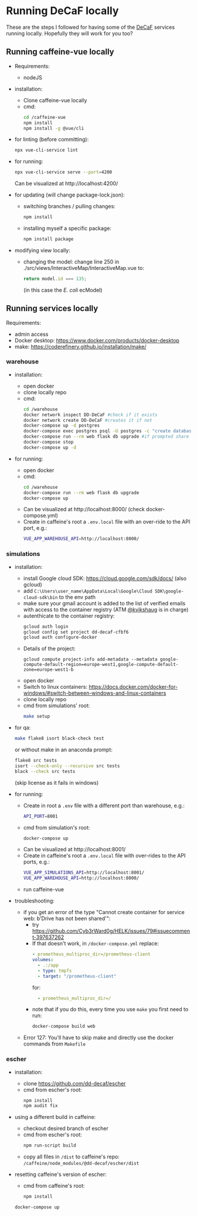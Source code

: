 # Running DeCaF locally

These are the steps I followed for having some of the [DeCaF](https://github.com/DD-DeCaF) services running locally. Hopefully they will work for you too?

## Running caffeine-vue locally

* Requirements:
  - nodeJS

* installation:
  - Clone caffeine-vue locally
  - cmd:
    ```bash
    cd /caffeine-vue
    npm install
    npm install -g @vue/cli
    ```

* for linting (before committing):
  ```bash
  npx vue-cli-service lint
  ```

* for running:
  ```bash
  npx vue-cli-service serve --port=4200
  ```
  Can be visualized at http://localhost:4200/

* for updating (will change package-lock.json):
  * switching branches / pulling changes:
    ```bash
    npm install
    ```
  * installing myself a specific package:
    ```bash
    npm install package
    ```
* modifying view locally:
  - changing the model:
    change line 250 in ./src/views/InteractiveMap/InteractiveMap.vue to:
    ```js
    return model.id === 135;
    ```
    (in this case the _E. coli_ ecModel)

## Running services locally

Requirements:

* admin access
* Docker desktop: https://www.docker.com/products/docker-desktop
* make: https://coderefinery.github.io/installation/make/

### warehouse

* installation:
  - open docker
  - clone locally repo
  - cmd:
    ```bash
    cd /warehouse
    docker network inspect DD-DeCaF #check if it exists
    docker network create DD-DeCaF #creates it if not
    docker-compose up -d postgres
    docker-compose exec postgres psql -U postgres -c "create database testing;"
    docker-compose run --rm web flask db upgrade #if prompted share access to C drive + give password to docker pop-up
    docker-compose stop
    docker-compose up -d
    ```

* for running:
  - open docker
  - cmd:
    ```bash
    cd /warehouse
    docker-compose run --rm web flask db upgrade
    docker-compose up
    ```
  - Can be visualized at http://localhost:8000/ (check docker-compose.yml)
  - Create in caffeine's root a `.env.local` file with an over-ride to the API port, e.g.:
    ```bash
    VUE_APP_WAREHOUSE_API=http://localhost:8000/
    ```

### simulations

* installation:
  - install Google cloud SDK: https://cloud.google.com/sdk/docs/ (also gcloud)
  - add `C:\Users\user_name\AppData\Local\Google\Cloud SDK\google-cloud-sdk\bin` to the env path
  - make sure your gmail account is added to the list of verified emails with access to the container registry (ATM [@kvikshaug](https://github.com/kvikshaug) is in charge)
  - autenthicate to the container registry:
    ```bash
    gcloud auth login
    gcloud config set project dd-decaf-cfbf6
    gcloud auth configure-docker
    ```
  - Details of the project:
    ```
    gcloud compute project-info add-metadata --metadata google-compute-default-region=europe-west1,google-compute-default-zone=europe-west1-b
    ```
  - open docker
  - Switch to linux containers: https://docs.docker.com/docker-for-windows/#switch-between-windows-and-linux-containers
  - clone locally repo
  - cmd from simulations' root:
    ```bash
    make setup
    ```

* for qa:
  ```bash
  make flake8 isort black-check test
  ```
  or without make in an anaconda prompt:
  ```bash
  flake8 src tests
  isort --check-only --recursive src tests
  black --check src tests
  ```
  (skip license as it fails in windows)

* for running:
  - Create in root a `.env` file with a different port than warehouse, e.g.:
    ```bash
    API_PORT=8001
    ```
  - cmd from simulation's root:
    ```bash
    docker-compose up
    ```
  - Can be visualized at http://localhost:8001/
  - Create in caffeine's root a `.env.local` file with over-rides to the API ports, e.g.:
    ```bash
    VUE_APP_SIMULATIONS_API=http://localhost:8001/
    VUE_APP_WAREHOUSE_API=http://localhost:8000/
    ```
  - run caffeine-vue

* troubleshooting:
  - if you get an error of the type "Cannot create container for service web: b'Drive has not been shared'":
    - try https://github.com/Cyb3rWard0g/HELK/issues/79#issuecomment-397637262
    - If that doesn't work, in `/docker-compose.yml` replace:
      ```yml
      - prometheus_multiproc_dir=/prometheus-client
      volumes:
        - .:/app
        - type: tmpfs
        - target: "/prometheus-client"
      ```
      for:
      ```yml
        - prometheus_multiproc_dir=/
      ```
    - note that if you do this, every time you use `make` you first need to run:
      ```bash
      docker-compose build web
      ```
  - Error 127: You'll have to skip make and directly use the docker commands from `Makefile`

### escher

* installation:
  - clone https://github.com/dd-decaf/escher
  - cmd from escher's root:
    ```bash
    npm install
    npm audit fix
    ```

* using a different build in caffeine:
  - checkout desired branch of escher
  - cmd from escher's root:
    ```bash
    npm run-script build
    ```
  - copy all files in `/dist` to caffeine's repo: `/caffeine/node_modules/@dd-decaf/escher/dist`

* resetting caffeine's version of escher:
  - cmd from caffeine's root:
    ```bash
    npm install
    ```

  ```bash
  docker-compose up
  ```
